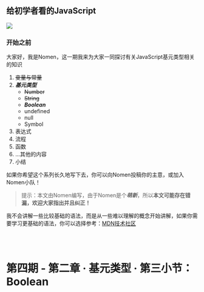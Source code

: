 ## 给初学者看的JavaScript

![](https://news-cdn.softpedia.com/images/news2/ecmascript-2016-new-version-of-the-javascript-language-released-505625-2.jpg)

### 开始之前

大家好，我是Nomen，这一期我来为大家一同探讨有关JavaScript基元类型相关的知识

1. ~~变量与常量~~
2. ***基元类型***  
   - ~~Number~~
   - ~~String~~
   - ***Boolean***
   - undefined
   - null
   - Symbol
3. 表达式
4. 流程
5. 函数
6. ...其他的内容
7. 小结  

如果你希望这个系列长久地写下去，你可以向Nomen投稿你的主意，或加入Nomen小队！

> 提示：本文由Nomen编写，由于Nomen是个***萌新***，所以**本文可能存在错漏，欢迎大家指出并且纠正！**

我不会讲解一些比较基础的语法，而是从一些难以理解的概念开始讲解，如果你需要学习更基础的语法，你可以选择参考：[MDN技术社区](https://developer.mozilla.org/zh-CN/docs/Web/JavaScript)

<br/><br/>

# 第四期 - 第二章 · 基元类型 · 第三小节：Boolean

